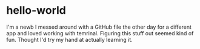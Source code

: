 # hello-world
I'm a newb
I messed around with a GitHub file the other day for a different app and loved working with temrinal.
Figuring this stuff out seemed kind of fun.  Thought I'd try my hand at actually learning it.
